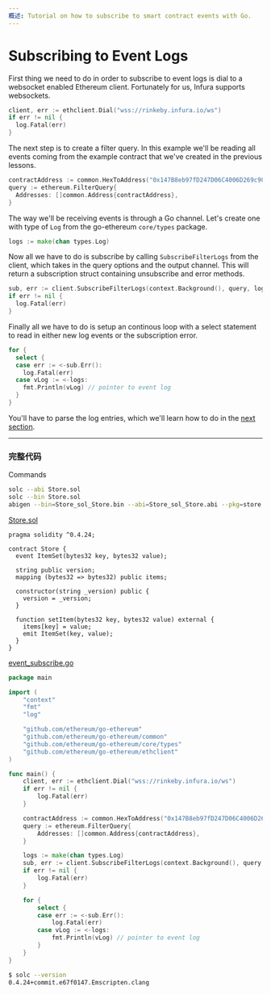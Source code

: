 ```yaml
---
概述: Tutorial on how to subscribe to smart contract events with Go.
---
```


# Subscribing to Event Logs

First thing we need to do in order to subscribe to event logs is dial to a websocket enabled Ethereum client. Fortunately for us, Infura supports websockets.

```go
client, err := ethclient.Dial("wss://rinkeby.infura.io/ws")
if err != nil {
  log.Fatal(err)
}
```

The next step is to create a filter query. In this example we'll be reading all events coming from the example contract that we've created in the previous lessons.

```go
contractAddress := common.HexToAddress("0x147B8eb97fD247D06C4006D269c90C1908Fb5D54")
query := ethereum.FilterQuery{
  Addresses: []common.Address{contractAddress},
}
```

The way we'll be receiving events is through a Go channel. Let's create one with type of `Log` from the go-ethereum `core/types` package.

```go
logs := make(chan types.Log)
```

Now all we have to do is subscribe by calling `SubscribeFilterLogs` from the client, which takes in the query options and the output channel. This will return a subscription struct containing unsubscribe and error methods.

```go
sub, err := client.SubscribeFilterLogs(context.Background(), query, logs)
if err != nil {
  log.Fatal(err)
}
```

Finally all we have to do is setup an continous loop with a select statement to read in either new log events or the subscription error.

```go
for {
  select {
  case err := <-sub.Err():
    log.Fatal(err)
  case vLog := <-logs:
    fmt.Println(vLog) // pointer to event log
  }
}
```

You'll have to parse the log entries, which we'll learn how to do in the [next section](../event-read).

---

### 完整代码

Commands

```bash
solc --abi Store.sol
solc --bin Store.sol
abigen --bin=Store_sol_Store.bin --abi=Store_sol_Store.abi --pkg=store --out=Store.go
```

[Store.sol](https://github.com/miguelmota/ethereum-development-with-go-book/blob/master/code/contracts/Store.sol)

```solidity
pragma solidity ^0.4.24;

contract Store {
  event ItemSet(bytes32 key, bytes32 value);

  string public version;
  mapping (bytes32 => bytes32) public items;

  constructor(string _version) public {
    version = _version;
  }

  function setItem(bytes32 key, bytes32 value) external {
    items[key] = value;
    emit ItemSet(key, value);
  }
}
```

[event_subscribe.go](https://github.com/miguelmota/ethereum-development-with-go-book/blob/master/code/event_subscribe.go)

```go
package main

import (
	"context"
	"fmt"
	"log"

	"github.com/ethereum/go-ethereum"
	"github.com/ethereum/go-ethereum/common"
	"github.com/ethereum/go-ethereum/core/types"
	"github.com/ethereum/go-ethereum/ethclient"
)

func main() {
	client, err := ethclient.Dial("wss://rinkeby.infura.io/ws")
	if err != nil {
		log.Fatal(err)
	}

	contractAddress := common.HexToAddress("0x147B8eb97fD247D06C4006D269c90C1908Fb5D54")
	query := ethereum.FilterQuery{
		Addresses: []common.Address{contractAddress},
	}

	logs := make(chan types.Log)
	sub, err := client.SubscribeFilterLogs(context.Background(), query, logs)
	if err != nil {
		log.Fatal(err)
	}

	for {
		select {
		case err := <-sub.Err():
			log.Fatal(err)
		case vLog := <-logs:
			fmt.Println(vLog) // pointer to event log
		}
	}
}
```

```bash
$ solc --version
0.4.24+commit.e67f0147.Emscripten.clang
```
